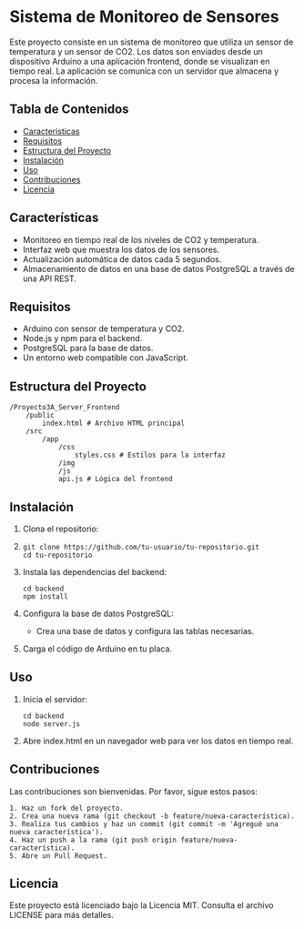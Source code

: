 # Sistema de Monitoreo de Sensores

Este proyecto consiste en un sistema de monitoreo que utiliza un sensor de temperatura y un sensor de CO2. Los datos son enviados desde un dispositivo Arduino a una aplicación frontend, donde se visualizan en tiempo real. La aplicación se comunica con un servidor que almacena y procesa la información.

## Tabla de Contenidos
- [Características](#características)
- [Requisitos](#requisitos)
- [Estructura del Proyecto](#estructura-del-proyecto)
- [Instalación](#instalación)
- [Uso](#uso)
- [Contribuciones](#contribuciones)
- [Licencia](#licencia)

## Características

- Monitoreo en tiempo real de los niveles de CO2 y temperatura.
- Interfaz web que muestra los datos de los sensores.
- Actualización automática de datos cada 5 segundos.
- Almacenamiento de datos en una base de datos PostgreSQL a través de una API REST.

## Requisitos

- Arduino con sensor de temperatura y CO2.
- Node.js y npm para el backend.
- PostgreSQL para la base de datos.
- Un entorno web compatible con JavaScript.

## Estructura del Proyecto

```
/Proyecto3A_Server_Frontend
    /public
        index.html # Archivo HTML principal
    /src
        /app
            /css
                styles.css # Estilos para la interfaz
            /img
            /js
            api.js # Lógica del frontend
```

## Instalación

1. Clona el repositorio:
2. 
    ```
    git clone https://github.com/tu-usuario/tu-repositorio.git
    cd tu-repositorio
    ```

2. Instala las dependencias del backend:

    ```
    cd backend
    npm install
    ```
   
3. Configura la base de datos PostgreSQL:

   - Crea una base de datos y configura las tablas necesarias.

4. Carga el código de Arduino en tu placa.

 ## Uso

1. Inicia el servidor:

    ```
    cd backend
    node server.js
    ```

2. Abre index.html en un navegador web para ver los datos en tiempo real.

 ## Contribuciones

Las contribuciones son bienvenidas. Por favor, sigue estos pasos:

    1. Haz un fork del proyecto.
    2. Crea una nueva rama (git checkout -b feature/nueva-característica).
    3. Realiza tus cambios y haz un commit (git commit -m 'Agregué una nueva característica').
    4. Haz un push a la rama (git push origin feature/nueva-característica).
    5. Abre un Pull Request.

 ## Licencia

Este proyecto está licenciado bajo la Licencia MIT. Consulta el archivo LICENSE para más detalles.